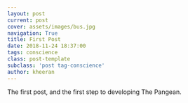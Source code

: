 ```yaml
---
layout: post
current: post
cover: assets/images/bus.jpg
navigation: True
title: First Post
date: 2018-11-24 18:37:00
tags: conscience
class: post-template
subclass: 'post tag-conscience'
author: kheeran
---
```


The first post, and the first step to developing The Pangean. 
